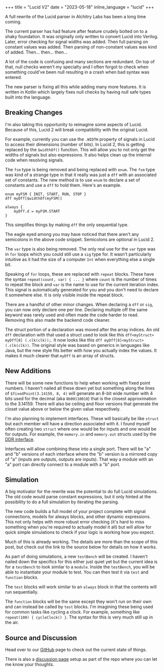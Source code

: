 +++
title = "Lucid V2"
date = "2023-05-18"
inline_language = "lucid"
+++

A full rewrite of the Lucid parser in Alchitry Labs has been a long time coming.
<!-- more -->

The current parser has had feature after feature crudely bolted on to a shaky foundation. It was originally only written
to convert Lucid into Verilog. Later, error checking for signal widths was added. Then full parsing on constant values
was added. Then parsing of non-constant values was kind of added. Then... then... then...

A lot of the code is confusing and many sections are redundant. On top of that, null checks weren't my specialty and
I often forgot to check when something could've been null resulting in a crash when bad syntax was entered.

The new parser is fixing all this while adding many more features. It is written in Kotlin which largely fixes null 
checks by having null safe types built into the language.

## Breaking Changes

I'm also taking this opportunity to reimagine some aspects of Lucid. Because of this, Lucid 2 will break compatibility
with the original Lucid.

For example, currently you can use the `.WIDTH` property of signals in Lucid to access their dimensions (number of bits).
In Lucid 2, this is getting replaced by the `$widthOf()` function. This will allow you to not only get the widths of 
signals but also expressions. It also helps clean up the internal code when resolving signals.

The `fsm` type is being removed and being replaced with `enum`. The `fsm` type was kind of a strange type in that it 
really was just a `dff` with an associated set of constants. The new method is to use `enum` to declare a set of 
constants and use a `dff` to hold them. Here's an example.

```lucid
enum myFSM { INIT, START, RUN, STOP }
dff myDff[$widthOf(myFSM)]

always {
    myDff.d = myFSM.START
}
```

This simplifies things by making `dff` the only sequential type.

The eagle eyed among you may have noticed that there aren't any semicolons in the above code snippet. Semicolons are
optional in Lucid 2. 

The `var` type is also being removed. The only real use for the `var` type was in `for` loops which you could still use
a `sig` type for. It wasn't particularly intuitive as it had the size of a computer `Int` when everything else a single
bit.

Speaking of `for` loops, these are replaced with `repeat` blocks. These have the syntax `repeat(count, var) { ... }` 
where `count` is the number of times to repeat the block and `var` is the name to use for the current iteration index.
This signal is automatically generated for you and you don't need to declare it somewhere else. It is only visible 
inside the repeat block.

There are a handful of other minor changes. When declaring a `dff` or `sig`, you can now only declare one per line.
Declaring multiple off the same keyword was rarely used and often made the code harder to read. Removing this also
made the backend code cleaner.

The struct portion of a declaration was moved after the array indices. An old `dff` declaration with that
used a struct used to look like this `dff<myStruct> myDff[8] (.clk(clk));`. It now looks like this 
`dff myDff[8]<myStruct> (.clk(clk))`. The original style was based on generics in languages like Java, but the new style
fits better with how you actually index the values. It makes it much clearer that `myDff` is an array of structs.

## New Additions

There will be some new functions to help when working with fixed point numbers. I haven't nailed all these down yet but
something along the lines of `$fixedPoint(3.14159, 8, 4)` will generate an 8-bit wide number with 4 bits used for the
decimal (aka `8b00110010`) that is the closest approximation to the 3.14159. There will also be ceiling and floor 
versions that generate the closet value above or below the given value respectively.

I'm also planning to implement interfaces. These will basically be like `struct` but each member will have a direction
associated with it. I found myself often creating two `struct` where one would be for inputs and one would be for 
outputs. For example, the `memory.in` and `memory.out` structs used by the 
[DDR interface](https://cheetah-butterfly-yrct.squarespace.com/config/).

Interfaces will allow combining these into a single port. There will be "a" and "b" versions of each interface where
the "b" version is a mirrored copy of "a" (inputs are outputs, outputs are inputs). That way a module with an "a" port 
can directly connect to a module with a "b" port.

## Simulation

A big motivator for the rewrite was the potential to do full Lucid simulations. The old code would parse constant 
expressions, but it only hinted at the possibility to do a full simulation by iterating the parsing.

The new code builds a full model of your project complete with signal connections, models for always blocks, and other
dynamic expressions. This not only helps with more robust error checking (it's hard to miss something when you're 
required to actually model it all) but will allow for quick simple simulations to check if your logic is working how
you expect.

Much of this is already working. The details are more than the scope of this post, but check out the link to the source
below for details on how it works.

As part of doing simulations, a new `testBench` will be created. I haven't nailed down the specifics for this either
just quiet yet but the current idea is for a `testBench` to look similar to a `module`. Inside the `testBench`, you
will be able to instantiate your module to test. You can then test it via `test` and `function` blocks.

The `test` blocks will work similar to an `always` block in that the contents will run sequentially.

The `function` blocks will be the same except they won't run on their own and can instead be called by `test` blocks.
I'm imagining these being used for common tasks like cycling a clock. For example, something like 
`repeat(100) { cycleClock() }`. The syntax for this is very much still up in the air.

## Source and Discussion

Head over to our [GitHub](https://github.com/alchitry/LucidParserV2) page to check out the current state of things.

There is also a [discussion page](https://github.com/alchitry/LucidParserV2/discussions) setup as part of the repo
where you can let me know your thoughts.
